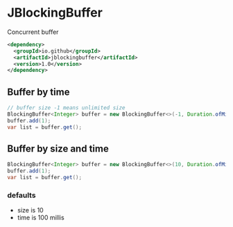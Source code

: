 # JBlockingBuffer

Concurrent buffer

```xml
<dependency>
  <groupId>io.github</groupId>
  <artifactId>jblockingbuffer</artifactId>
  <version>1.0</version>
</dependency>

```

## Buffer by time 
```java
// buffer size -1 means unlimited size
BlockingBuffer<Integer> buffer = new BlockingBuffer<>(-1, Duration.ofMillis(500));
buffer.add(1);
var list = buffer.get();
```

## Buffer by size and time
```java
BlockingBuffer<Integer> buffer = new BlockingBuffer<>(10, Duration.ofMillis(500));
buffer.add(1);
var list = buffer.get();
```

### defaults
-  size is 10
-  time is 100 millis
